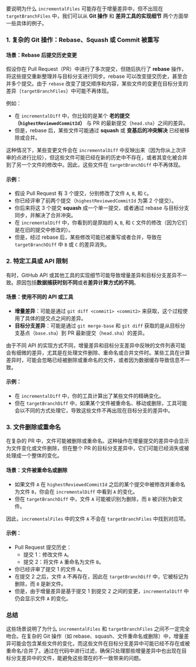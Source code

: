 要说明为什么 `incrementalFiles` 可能存在于增量差异中，但不出现在 `targetBranchFiles` 中，我们可以从 **Git 操作** 和 **差异工具的实现细节** 两个方面举一些具体的例子。

### 1. **复杂的 Git 操作**：Rebase、Squash 或 Commit 被重写

#### 场景：Rebase 后提交历史变更

假设你在 Pull Request（PR）中进行了多次提交，但随后执行了 **rebase** 操作，将这些提交重新整理并与目标分支进行同步。rebase 可以改变提交历史，甚至合并多个提交。由于 `rebase` 改变了提交顺序和内容，某些文件的变更在目标分支的差异（`targetBranchFiles`）中可能不再体现。

例如：

- 在 `incrementalDiff` 中，你比较的是某个 **老的提交（`highestReviewedCommitId`）** 与 PR 的最新提交（`head.sha`）之间的差异。
- 但是，rebase 后，某些文件可能通过 **squash** 或 **变基后的冲突解决** 已经被移除或合并。

这种情况下，某些变更文件会在 `incrementalDiff` 中反映出来（因为你从上次评审的点进行比较），但这些文件可能已经在新的历史中不存在，或者其变化被合并到了另一个文件的修改中。因此，这些文件在 `targetBranchDiff` 中不再体现。

#### 示例：

- 假设 Pull Request 有 3 个提交，分别修改了文件 `A`, `B`, 和 `C`。
- 你已经评审了前两个提交（`highestReviewedCommitId` 为第 2 个提交）。
- 你后来将这 3 个提交 **squash** 成一个单一提交，或者通过 rebase 与目标分支同步，并解决了合并冲突。
- 在 `incrementalDiff` 中，你看到的是原始的 `A`, `B`, 和 `C` 文件的修改（因为它们是在旧的提交中修改的）。
- 但是，经过 rebase 后，某些修改可能已被重写或者合并，导致在 `targetBranchDiff` 中 `B` 或 `C` 的差异消失。

### 2. **特定工具或 API 限制**

有时，GitHub API 或其他工具的实现细节可能导致增量差异和目标分支差异不一致。原因包括**数据捕获时刻不同**或者**差异计算方式的不同**。

#### 场景：使用不同的 API 或工具

- **增量差异**：可能是通过 `git diff <commit1> <commit2>` 来获取，这个过程使用了具体的提交点之间的差异。
- **目标分支差异**：可能是通过 `git merge-base` 和 `git diff` 获取的是从目标分支基点（`base.sha`）到 PR 最新提交（`head.sha`）的差异。

由于不同 API 的实现方式不同，增量差异和目标分支差异中反映的文件列表可能会有细微的差异，尤其是在处理文件删除、重命名或合并文件时。某些工具在计算差异时，可能会忽略已经被删除或重命名的文件，或者因为数据缓存导致信息不一致。

#### 示例：

- 在 `incrementalDiff` 中，你的工具计算出了某些文件的精确变化。
- 但在 `targetBranchDiff` 中，如果某个文件被重命名、移动或删除，工具可能会以不同的方式处理它，导致这些文件不再出现在目标分支的差异中。

### 3. **文件删除或重命名**

在复杂的 PR 中，文件可能被删除或重命名。这种操作在增量提交的差异中会显示为文件变化或文件删除，但在整个 PR 的目标分支差异中，它们可能已经消失或被处理成一个整体的变化。

#### 场景：文件被重命名或删除

- 如果文件 `A` 在 `highestReviewedCommitId` 之后的某个提交中被修改并重命名为文件 `B`，你会在 `incrementalDiff` 中看到 `A` 的变化。
- 但在 `targetBranchDiff` 中，文件 `A` 可能被识别为删除，而 `B` 被识别为新文件。

因此，`incrementalFiles` 中的文件 `A` 不会在 `targetBranchFiles` 中找到对应项。

#### 示例：

- Pull Request 提交历史：
  - 提交 1：修改文件 `A`。
  - 提交 2：将文件 `A` 重命名为文件 `B`。
- 你已经评审了提交 1 的文件 `A`。
- 在提交 2 之后，文件 `A` 不再存在，因此在 `targetBranchDiff` 中，它被标记为删除，而 `B` 是新文件。
- 但是，由于增量差异是基于提交 1 到提交 2 之间的变更，`incrementalDiff` 中仍会显示文件 `A` 的变化。

### 总结

这些场景说明了为什么 `incrementalFiles` 和 `targetBranchFiles` 之间不一定完全吻合。在复杂的 Git 操作（如 rebase、squash、文件重命名或删除）中，增量差异可能会包含某些文件的变化，而这些文件在目标分支差异中可能已经不存在或被重命名/合并了。通过在代码中进行过滤，确保只处理那些增量差异中也出现在目标分支差异中的文件，能避免这些潜在的不一致带来的问题。
